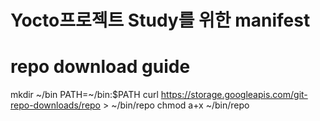 # Yocto프로젝트 Study를 위한 manifest

# repo download guide
mkdir ~/bin
PATH=~/bin:$PATH
curl https://storage.googleapis.com/git-repo-downloads/repo > ~/bin/repo
chmod a+x ~/bin/repo
